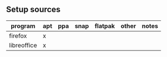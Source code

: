 ## Setup sources

| program | apt | ppa | snap | flatpak | other | notes |
| --- | --- | --- | --- | --- | --- | --- |
| firefox | x |  |  |  |  |  |
| libreoffice | x |  |  |  |  |  |
